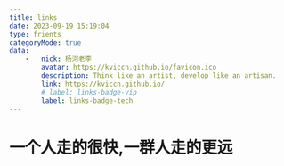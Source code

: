 ```yaml
---
title: links
date: 2023-09-19 15:19:04
type: frients
categoryMode: true
data:
    -   nick: 杨河老李
        avatar: https://kviccn.github.io/favicon.ico 
        description: Think like an artist, develop like an artisan.
        link: https://kviccn.github.io/
        # label: links-badge-vip
        label: links-badge-tech
---
```


# 一个人走的很快,一群人走的更远